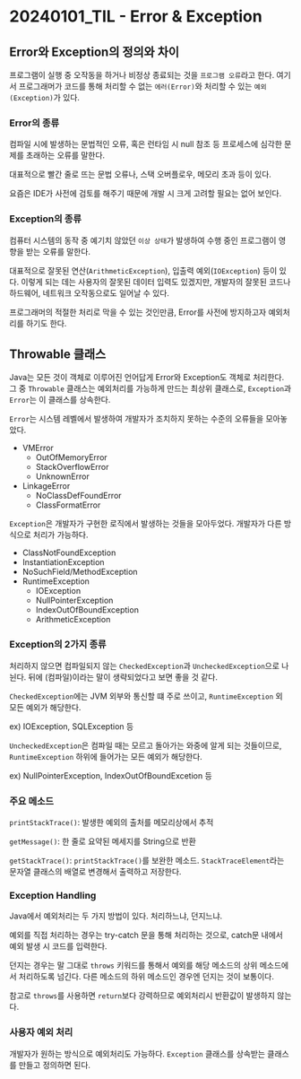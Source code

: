 # 20240101_TIL - Error & Exception

## Error와 Exception의 정의와 차이

프로그램이 실행 중 오작동을 하거나 비정상 종료되는 것을 `프로그램 오류`라고 한다. 여기서 프로그래머가 코드를 통해 처리할 수 없는 `에러(Error)`와 처리할 수 있는 `예외(Exception)`가 있다.

### Error의 종류

컴파일 시에 발생하는 문법적인 오류, 혹은 런타임 시 null 참조 등 프로세스에 심각한 문제를 초래하는 오류를 말한다.

대표적으로 빨간 줄로 뜨는 문법 오류나, 스택 오버플로우, 메모리 초과 등이 있다. 

요즘은 IDE가 사전에 검토를 해주기 때문에 개발 시 크게 고려할 필요는 없어 보인다.

### Exception의 종류

컴퓨터 시스템의 동작 중 예기치 않았던 `이상 상태`가 발생하여 수행 중인 프로그램이 영향을 받는 오류를 말한다.

대표적으로 잘못된 연산(`ArithmeticException`), 입출력 예외(`IOException`) 등이 있다. 이렇게 되는 데는 사용자의 잘못된 데이터 입력도 있겠지만, 개발자의 잘못된 코드나 하드웨어, 네트워크 오작동으로도 일어날 수 있다. 

프로그래머의 적절한 처리로 막을 수 있는 것인만큼, Error를 사전에 방지하고자 예외처리를 하기도 한다.

## Throwable 클래스

Java는 모든 것이 객체로 이루어진 언어답게 Error와 Exception도 객체로 처리한다.  그 중 `Throwable` 클래스는 예외처리를 가능하게 만드는 최상위 클래스로, `Exception`과 `Error`는 이 클래스를 상속한다.

`Error`는 시스템 레벨에서 발생하여 개발자가 조치하지 못하는 수준의 오류들을 모아놓았다.

- VMError
    - OutOfMemoryError
    - StackOverflowError
    - UnknownError
- LinkageError
    - NoClassDefFoundError
    - ClassFormatError

`Exception`은 개발자가 구현한 로직에서 발생하는 것들을 모아두었다. 개발자가 다른 방식으로 처리가 가능하다.

- ClassNotFoundException
- InstantiationException
- NoSuchField/MethodException
- RuntimeException
    - IOException
    - NullPointerException
    - IndexOutOfBoundException
    - ArithmeticException
    

### Exception의 2가지 종류

처리하지 않으면 컴파일되지 않는 `CheckedException`과 `UncheckedException`으로 나뉜다. 뒤에 (컴파일)이라는 말이 생략되었다고 보면 좋을 것 같다.

`CheckedException`에는 JVM 외부와 통신할 떄 주로 쓰이고, `RuntimeException` 외 모든 예외가 해당한다.

ex) IOException, SQLException 등

`UncheckedException`은 컴파일 때는 모르고 돌아가는 와중에 알게 되는 것들이므로, `RuntimeException` 하위에 들어가는 모든 예외가 해당한다.

ex) NullPointerException, IndexOutOfBoundExcetion 등

### 주요 메소드

`printStackTrace()`: 발생한 예외의 출처를 메모리상에서 추적

`getMessage()`: 한 줄로 요약된 메세지를 String으로 반환

`getStackTrace()`: `printStackTrace()`를 보완한 메소드. `StackTraceElement`라는 문자열 클래스의 배열로 변경해서 출력하고 저장한다.

### Exception Handling

Java에서 예외처리는 두 가지 방법이 있다. 처리하느냐, 던지느냐.

예외를 직접 처리하는 경우는 try-catch 문을 통해 처리하는 것으로, catch문 내에서 예외 발생 시 코드를 입력한다.

던지는 경우는 말 그대로 `throws` 키워드를 통해서 예외를 해당 메소드의 상위 메소드에서 처리하도록 넘긴다. 다른 메소드의 하위 메소드인 경우엔 던지는 것이 보통이다. 

참고로 `throws`를 사용하면 `return`보다 강력하므로 예외처리시 반환값이 발생하지 않는다.

### 사용자 예외 처리

개발자가 원하는 방식으로 예외처리도 가능하다. `Exception` 클래스를 상속받는 클래스를 만들고 정의하면 된다.